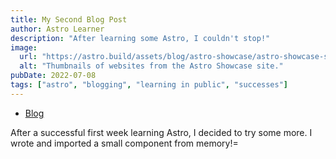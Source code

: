 ```yaml
---
title: My Second Blog Post
author: Astro Learner
description: "After learning some Astro, I couldn't stop!"
image:
  url: "https://astro.build/assets/blog/astro-showcase/astro-showcase-screenshot.jpg"
  alt: "Thumbnails of websites from the Astro Showcase site."
pubDate: 2022-07-08
tags: ["astro", "blogging", "learning in public", "successes"]
---
```


<ul>
      <li><a href="/blog/">Blog</a></li>
    </ul>

After a successful first week learning Astro, I decided to try some more. I wrote and imported a small component from memory!=
